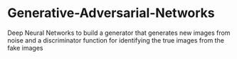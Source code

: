 # Generative-Adversarial-Networks
Deep Neural Networks to build a generator that generates new images from noise and a discriminator function for identifying the true images from the fake images
